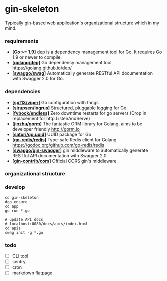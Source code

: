 # gin-skeleton

Typically [gin](https://github.com/gin-gonic/gin)-based web application's organizational structure which in my mind.


### requirements

- **[[Go >= 1.9]](https://golang.org/doc/devel/release.html)**  dep is a dependency management tool for Go. It requires Go 1.9 or newer to compile.
- **[[golang/dep]](https://github.com/golang/dep)**  Go dependency management tool <https://golang.github.io/dep/>
- **[[swaggo/swag]](https://github.com/swaggo/swag)**  Automatically generate RESTful API documentation with Swagger 2.0 for Go.


### dependencies

- **[[spf13/viper]](https://github.com/spf13/viper)**  Go configuration with fangs
- **[[sirupsen/logrus]](https://github.com/sirupsen/logrus)**  Structured, pluggable logging for Go.
- **[[fvbock/endless]](https://github.com/fvbock/endless)**  Zero downtime restarts for go servers (Drop in replacement for http.ListenAndServe)
- **[[jinzhu/gorm]](https://github.com/jinzhu/gorm)**  The fantastic ORM library for Golang, aims to be developer friendly <http://gorm.io>
- **[[satori/go.uuid]](https://github.com/satori/go.uuid)** UUID package for Go
- **[[go-redis/redis]](https://github.com/go-redis/redis)**  Type-safe Redis client for Golang <https://godoc.org/github.com/go-redis/redis>
- **[[swaggo/gin-swagger]](https://github.com/swaggo/gin-swagger)**  gin middleware to automatically generate RESTful API documentation with Swagger 2.0.
- **[[gin-contrib/cors]](https://github.com/gin-contrib/cors)**  Official CORS gin's middleware

### organizational structure


### develop

    cd gin-skeleton
    dep ensure
    cd app
    go run *.go

    # update API docs
    # localhost:8080/docs/apis/index.html
    cd apis
    swag init -g *.go

### todo

- [ ] CLI tool
- [ ] sentry
- [ ] cron
- [ ] markdown flatpage
